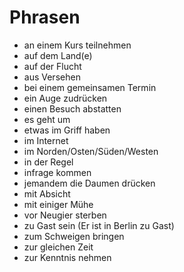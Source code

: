 # Phrasen

* an einem Kurs teilnehmen
* auf dem Land(e)
* auf der Flucht
* aus Versehen
* bei einem gemeinsamen Termin
* ein Auge zudrücken
* einen Besuch abstatten
* es geht um
* etwas im Griff haben
* im Internet
* im Norden/Osten/Süden/Westen
* in der Regel
* infrage kommen
* jemandem die Daumen drücken
* mit Absicht
* mit einiger Mühe
* vor Neugier sterben
* zu Gast sein (Er ist in Berlin zu Gast)
* zum Schweigen bringen
* zur gleichen Zeit
* zur Kenntnis nehmen
